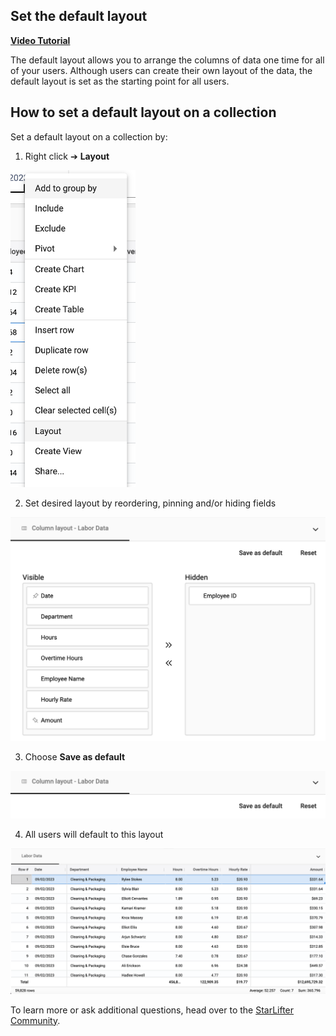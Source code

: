 ## Set the default layout 

[**Video Tutorial**](https://youtu.be/x5n19V9foWA?feature=shared)

The default layout allows you to arrange the columns of data one time for all of your users. Although users can create their own layout of the data, the default layout is set as the starting point for all users. 


## How to set a default layout on a collection

Set a default layout on a collection by:

1.	Right click ➔ **Layout**

<img src="../assets/default_layout1_matt.png"  style="width:200px" class="border"></img>

2.  Set desired layout by reordering, pinning and/or hiding fields

<img src="../assets/default_layout2_matt.png"  style="width:600px" class="border"></img>

3.  Choose **Save as default**  

<img src="../assets/default_layout3_matt.png"  style="width:600px" class="border"></img>

4.  All users will default to this layout

<img src="../assets/default_layout4_matt.png"  style="width:800px" class="border"></img>




To learn more or ask additional questions, head over to the [StarLifter Community](https://community.starlifter.io).
